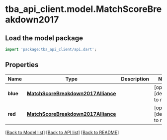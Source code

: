 # tba_api_client.model.MatchScoreBreakdown2017

## Load the model package

```dart
import 'package:tba_api_client/api.dart';
```

## Properties

| Name     | Type                                                                      | Description | Notes                       |
| -------- | ------------------------------------------------------------------------- | ----------- | --------------------------- |
| **blue** | [**MatchScoreBreakdown2017Alliance**](MatchScoreBreakdown2017Alliance.md) |             | [optional][default to null] |
| **red**  | [**MatchScoreBreakdown2017Alliance**](MatchScoreBreakdown2017Alliance.md) |             | [optional][default to null] |

[[Back to Model list]](../README.md#documentation-for-models) [[Back to API list]](../README.md#documentation-for-api-endpoints) [[Back to README]](../README.md)
